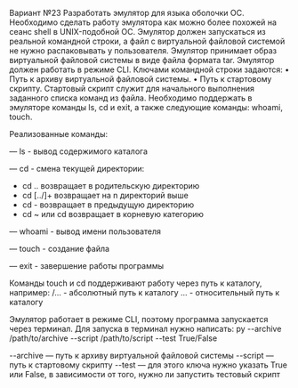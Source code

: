 Вариант №23
Разработать эмулятор для языка оболочки ОС. Необходимо сделать работу 
эмулятора как можно более похожей на сеанс shell в UNIX-подобной ОС. 
Эмулятор должен запускаться из реальной командной строки, а файл с 
виртуальной файловой системой не нужно распаковывать у пользователя. 
Эмулятор принимает образ виртуальной файловой системы в виде файла формата 
tar. Эмулятор должен работать в режиме CLI. Ключами командной строки задаются:
• Путь к архиву виртуальной файловой системы.
• Путь к стартовому скрипту.
Стартовый скрипт служит для начального выполнения заданного списка 
команд из файла.
Необходимо поддержать в эмуляторе команды ls, cd и exit, а также 
следующие команды: whoami, touch.


Реализованные команды:

— ls - вывод содержимого каталога

— cd - смена текущей директории:
- cd .. возвращает в родительскую директорию
- cd [../]+ возвращает на n директорий выше
- cd - возвращает в предыдущую директорию
- cd ~ или cd возвращает в корневую категорию
  
— whoami - вывод имени пользователя

— touch - создание файла

— exit - завершение работы программы

Команды touch и cd поддерживают работу через путь к каталогу, например:
/... - абсолютный путь к каталогу
... - относительный путь к каталогу

Эмулятор работает в режиме CLI, поэтому программа запускается через терминал. Для запуска в терминал нужно написать:
py --archive /path/to/archive --script /path/to/script --test True/False

--archive — путь к архиву виртуальной файловой системы
--script — путь к стартовому скрипту
--test — для этого ключа нужно указать True или False, в зависимости от того, нужно ли запустить тестовый скрипт
